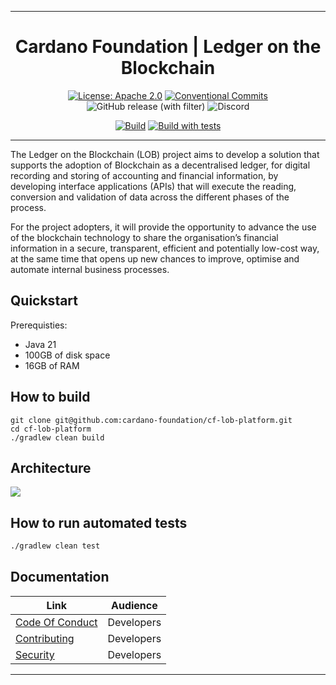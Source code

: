 <div align="center">
  <hr />
  <h1 align="center" style="border-bottom: none">Cardano Foundation | Ledger on the Blockchain</h1>

[![License: Apache 2.0](https://img.shields.io/badge/License-Apache%202.0-blue.svg)](https://github.com/cardano-foundation/cardano-wallet/blob/master/LICENSE)
[![Conventional Commits](https://img.shields.io/badge/Conventional%20Commits-1.0.0-%23FE5196?logo=conventionalcommits&logoColor=white)](https://conventionalcommits.org)
![GitHub release (with filter)](https://img.shields.io/github/v/release/cardano-foundation/cf-lob)
![Discord](https://img.shields.io/discord/1022471509173882950)

[![Build](https://github.com/cardano-foundation/cf-lob/actions/workflows/build.yml/badge.svg)](https://github.com/cardano-foundation/cf-lob/actions/workflows/build.yml)
[![Build with tests](https://github.com/cardano-foundation/cf-lob/actions/workflows/build.yml/badge.svg)](https://github.com/cardano-foundation/cf-lob/actions/workflows/build-with-tests.yaml)

<hr />
</div>

The Ledger on the Blockchain (LOB) project aims to develop a solution that supports the adoption of Blockchain as a decentralised ledger, for digital recording and storing of accounting and financial information, by developing interface applications (APIs) that will execute the reading, conversion and validation of data across the different phases of the process.

For the project adopters, it will provide the opportunity to advance the use of the blockchain  technology to share the organisation’s financial information in a secure, transparent, efficient and potentially low-cost way, at the same time that opens up new chances to improve, optimise and automate internal business processes.

## Quickstart

Prerequisties:
- Java 21
- 100GB of disk space
- 16GB of RAM

## How to build

```
git clone git@github.com:cardano-foundation/cf-lob-platform.git
cd cf-lob-platform
./gradlew clean build
```

## Architecture

<img src="https://github.com/cardano-foundation/cf-lob-platform/blob/main/LOB_-_Arch.jpg" />

## How to run automated tests

```bash
./gradlew clean test
```

## Documentation

| Link                                                                               | Audience                                                     |
|------------------------------------------------------------------------------------|--------------------------------------------------------------|
| [Code Of Conduct](https://github.com/cardano-foundation/cf-lob-platform/CODE-OF-CONDUCT.md) | Developers                                                   |
| [Contributing](https://github.com/cardano-foundation/cf-lob-platform/CONTRIBUTING.md)       | Developers                                                   |
| [Security](https://github.com/cardano-foundation/cf-lob-platform/SECURITY.md)               | Developers                                                   |

<hr/>
